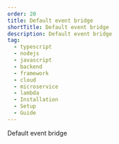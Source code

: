 ```yaml
---
order: 20
title: Default event bridge
shortTitle: Default event bridge
description: Default event bridge
tag:
  - typescript
  - nodejs
  - javascript
  - backend
  - framework
  - cloud
  - microservice
  - lambda
  - Installation
  - Setup
  - Guide
---
```


Default event bridge
